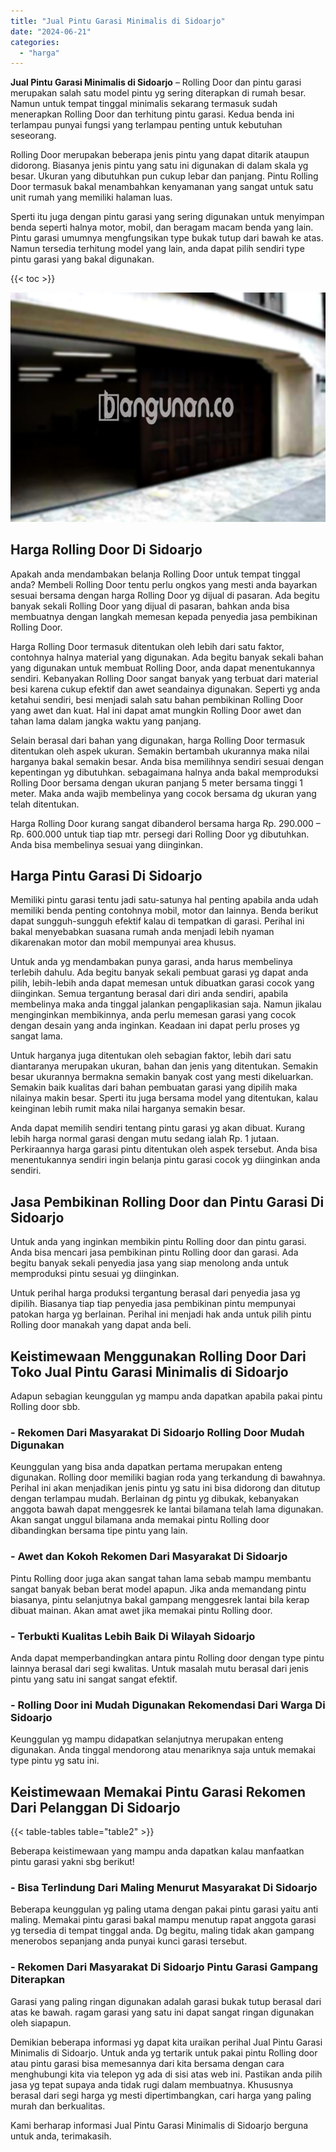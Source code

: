 ```yaml
---
title: "Jual Pintu Garasi Minimalis di Sidoarjo"
date: "2024-06-21"
categories: 
  - "harga"
---
```


**Jual Pintu Garasi Minimalis di Sidoarjo** – Rolling Door dan pintu garasi merupakan salah satu model pintu yg sering diterapkan di rumah besar. Namun untuk tempat tinggal minimalis sekarang termasuk sudah menerapkan Rolling Door dan terhitung pintu garasi. Kedua benda ini terlampau punyai fungsi yang terlampau penting untuk kebutuhan seseorang.

Rolling Door merupakan beberapa jenis pintu yang dapat ditarik ataupun didorong. Biasanya jenis pintu yang satu ini digunakan di dalam skala yg besar. Ukuran yang dibutuhkan pun cukup lebar dan panjang. Pintu Rolling Door termasuk bakal menambahkan kenyamanan yang sangat untuk satu unit rumah yang memiliki halaman luas.

Sperti itu juga dengan pintu garasi yang sering digunakan untuk menyimpan benda seperti halnya motor, mobil, dan beragam macam benda yang lain. Pintu garasi umumnya mengfungsikan type bukak tutup dari bawah ke atas. Namun tersedia terhitung model yang lain, anda dapat pilih sendiri type pintu garasi yang bakal digunakan.

{{< toc >}}

![Jual Pintu Garasi Minimalis di Sidoarjo](/images/pintu-garasi-26.png)

## Harga Rolling Door Di Sidoarjo

Apakah anda mendambakan belanja Rolling Door untuk tempat tinggal anda? Membeli Rolling Door tentu perlu ongkos yang mesti anda bayarkan sesuai bersama dengan harga Rolling Door yg dijual di pasaran. Ada begitu banyak sekali Rolling Door yang dijual di pasaran, bahkan anda bisa membuatnya dengan langkah memesan kepada penyedia jasa pembikinan Rolling Door.

Harga Rolling Door termasuk ditentukan oleh lebih dari satu faktor, contohnya halnya material yang digunakan. Ada begitu banyak sekali bahan yang digunakan untuk membuat Rolling Door, anda dapat menentukannya sendiri. Kebanyakan Rolling Door sangat banyak yang terbuat dari material besi karena cukup efektif dan awet seandainya digunakan. Seperti yg anda ketahui sendiri, besi menjadi salah satu bahan pembikinan Rolling Door yang awet dan kuat. Hal ini dapat amat mungkin Rolling Door awet dan tahan lama dalam jangka waktu yang panjang.

Selain berasal dari bahan yang digunakan, harga Rolling Door termasuk ditentukan oleh aspek ukuran. Semakin bertambah ukurannya maka nilai harganya bakal semakin besar. Anda bisa memilihnya sendiri sesuai dengan kepentingan yg dibutuhkan. sebagaimana halnya anda bakal memproduksi Rolling Door bersama dengan ukuran panjang 5 meter bersama tinggi 1 meter. Maka anda wajib membelinya yang cocok bersama dg ukuran yang telah ditentukan.

Harga Rolling Door kurang sangat dibanderol bersama harga Rp. 290.000 – Rp. 600.000 untuk tiap tiap mtr. persegi dari Rolling Door yg dibutuhkan. Anda bisa membelinya sesuai yang diinginkan.

## Harga Pintu Garasi Di Sidoarjo

Memiliki pintu garasi tentu jadi satu-satunya hal penting apabila anda udah memiliki benda penting contohnya mobil, motor dan lainnya. Benda berikut dapat sungguh-sungguh efektif kalau di tempatkan di garasi. Perihal ini bakal menyebabkan suasana rumah anda menjadi lebih nyaman dikarenakan motor dan mobil mempunyai area khusus.

Untuk anda yg mendambakan punya garasi, anda harus membelinya terlebih dahulu. Ada begitu banyak sekali pembuat garasi yg dapat anda pilih, lebih-lebih anda dapat memesan untuk dibuatkan garasi cocok yang diinginkan. Semua tergantung berasal dari diri anda sendiri, apabila membelinya maka anda tinggal jalankan pengaplikasian saja. Namun jikalau menginginkan membikinnya, anda perlu memesan garasi yang cocok dengan desain yang anda inginkan. Keadaan ini dapat perlu proses yg sangat lama.

Untuk harganya juga ditentukan oleh sebagian faktor, lebih dari satu diantaranya merupakan ukuran, bahan dan jenis yang ditentukan. Semakin besar ukurannya bermakna semakin banyak cost yang mesti dikeluarkan. Semakin baik kualitas dari bahan pembuatan garasi yang dipilih maka nilainya makin besar. Sperti itu juga bersama model yang ditentukan, kalau keinginan lebih rumit maka nilai harganya semakin besar.

Anda dapat memilih sendiri tentang pintu garasi yg akan dibuat. Kurang lebih harga normal garasi dengan mutu sedang ialah Rp. 1 jutaan. Perkiraannya harga garasi pintu ditentukan oleh aspek tersebut. Anda bisa menentukannya sendiri ingin belanja pintu garasi cocok yg diinginkan anda sendiri.

## Jasa Pembikinan Rolling Door dan Pintu Garasi Di Sidoarjo

Untuk anda yang inginkan membikin pintu Rolling door dan pintu garasi. Anda bisa mencari jasa pembikinan pintu Rolling door dan garasi. Ada begitu banyak sekali penyedia jasa yang siap menolong anda untuk memproduksi pintu sesuai yg diinginkan.

Untuk perihal harga produksi tergantung berasal dari penyedia jasa yg dipilih. Biasanya tiap tiap penyedia jasa pembikinan pintu mempunyai patokan harga yg berlainan. Perihal ini menjadi hak anda untuk pilih pintu Rolling door manakah yang dapat anda beli.

## Keistimewaan Menggunakan Rolling Door Dari Toko Jual Pintu Garasi Minimalis di Sidoarjo

Adapun sebagian keunggulan yg mampu anda dapatkan apabila pakai pintu Rolling door sbb.

### \- Rekomen Dari Masyarakat Di Sidoarjo Rolling Door Mudah Digunakan

Keunggulan yang bisa anda dapatkan pertama merupakan enteng digunakan. Rolling door memiliki bagian roda yang terkandung di bawahnya. Perihal ini akan menjadikan jenis pintu yg satu ini bisa didorong dan ditutup dengan terlampau mudah. Berlainan dg pintu yg dibukak, kebanyakan anggota bawah dapat menggesrek ke lantai bilamana telah lama digunakan. Akan sangat unggul bilamana anda memakai pintu Rolling door dibandingkan bersama tipe pintu yang lain.

### \- Awet dan Kokoh Rekomen Dari Masyarakat Di Sidoarjo

Pintu Rolling door juga akan sangat tahan lama sebab mampu membantu sangat banyak beban berat model apapun. Jika anda memandang pintu biasanya, pintu selanjutnya bakal gampang menggesrek lantai bila kerap dibuat mainan. Akan amat awet jika memakai pintu Rolling door.

### \- Terbukti Kualitas Lebih Baik Di Wilayah Sidoarjo

Anda dapat memperbandingkan antara pintu Rolling door dengan type pintu lainnya berasal dari segi kwalitas. Untuk masalah mutu berasal dari jenis pintu yang satu ini sangat sangat efektif.

### \- Rolling Door ini Mudah Digunakan Rekomendasi Dari Warga Di Sidoarjo

Keunggulan yg mampu didapatkan selanjutnya merupakan enteng digunakan. Anda tinggal mendorong atau menariknya saja untuk memakai type pintu yg satu ini.

## Keistimewaan Memakai Pintu Garasi Rekomen Dari Pelanggan Di Sidoarjo

{{< table-tables table="table2" >}}

Beberapa keistimewaan yang mampu anda dapatkan kalau manfaatkan pintu garasi yakni sbg berikut!

### \- Bisa Terlindung Dari Maling Menurut Masyarakat Di Sidoarjo

Beberapa keunggulan yg paling utama dengan pakai pintu garasi yaitu anti maling. Memakai pintu garasi bakal mampu menutup rapat anggota garasi yg tersedia di tempat tinggal anda. Dg begitu, maling tidak akan gampang menerobos sepanjang anda punyai kunci garasi tersebut.

### \- Rekomen Dari Masyarakat Di Sidoarjo Pintu Garasi Gampang Diterapkan

Garasi yang paling ringan digunakan adalah garasi bukak tutup berasal dari atas ke bawah. ragam garasi yang satu ini dapat sangat ringan digunakan oleh siapapun.

Demikian beberapa informasi yg dapat kita uraikan perihal Jual Pintu Garasi Minimalis di Sidoarjo. Untuk anda yg tertarik untuk pakai pintu Rolling door atau pintu garasi bisa memesannya dari kita bersama dengan cara menghubungi kita via telepon yg ada di sisi atas web ini. Pastikan anda pilih jasa yg tepat supaya anda tidak rugi dalam membuatnya. Khususnya berasal dari segi harga yg mesti dipertimbangkan, cari harga yang paling murah dan berkualitas.

Kami berharap informasi Jual Pintu Garasi Minimalis di Sidoarjo berguna untuk anda, terimakasih.
